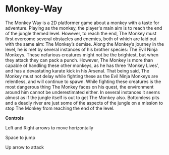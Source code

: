 # Monkey-Way

The Monkey Way is a 2D platformer game about a monkey with a taste for adventure. Playing as the monkey, the player's main aim is to reach the end of the jungle themed level. However, to reach the end, The Monkey must first overcome several obstacles and enemies, both of which are laid out with the same aim: The Monkey’s demise. Along the Monkey’s journey in the level, he is met by several instances of his brother species: The Evil Ninja Monkeys. These nefarious creatures might not be the brightest, but when they attack they can pack a punch. However, The Monkey is more than capable of handling these other monkeys, as he has three ‘Monkey Lives’, and has a devastating karate kick in his Arsenal. That being said, The Monkey must not delay while fighting these as the Evil Ninja Monkeys are relentless, and will continue to spawn.  While fighting these creatures is the most dangerous thing The Monkey faces on his quest, the environment around him cannot be underestimated either. In several instances it seems almost as if the jungle itself is out to get The Monkey also. Bottomless pits and a deadly river are just some of the aspects of the jungle on a mission to stop The Monkey from reaching the end of the level.

**Controls**

Left and Right arrows to move horizontally

Space to jump

Up arrow to attack
